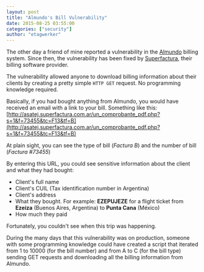 ```yaml
---
layout: post
title: "Almundo's Bill Vulnerability"
date: 2015-08-25 03:55:00
categories: ["security"]
author: "etagwerker"
---
```


The other day a friend of mine reported a vulnerability in the [Almundo](http://almundo.com/) billing system. Since then, the vulnerability has been fixed by [Superfactura](http://superfactura.com.ar/), their billing software provider.

The vulnerability allowed anyone to download billing information about their clients by creating a pretty simple `HTTP GET` request. No programming knowledge required.

Basically, if you had bought anything from Almundo, you would have received an email with a link to your bill. Something like this: [http://asatej.superfactura.com.ar/un_comprobante_pdf.php?s=1&f=73455&tc=F13&tf=B](http://asatej.superfactura.com.ar/un_comprobante_pdf.php?s=1&f=73455&tc=F13&tf=B)

At plain sight, you can see the type of bill (*Factura B*) and the number of bill (*Factura #73455*)

By entering this URL, you could see sensitive information about the client and what they had bought:

* Client's full name
* Client's CUIL (Tax identification number in Argentina)
* Client's address
* What they bought. For example: **EZEPUJEZE** for a flight ticket from **Ezeiza** (Buenos Aires, Argentina) to **Punta Cana** (México)
* How much they paid

Fortunately, you couldn't see when this trip was happening.

During the many days that this vulnerability was on production, someone with some programming knowledge could have created a script that iterated from 1 to 10000 (for the bill number) and from A to C (for the bill type) sending GET requests and downloading all the billing information from Almundo.
